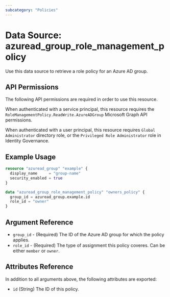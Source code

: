 ```yaml
---
subcategory: "Policies"
---
```


# Data Source: azuread_group_role_management_policy

Use this data source to retrieve a role policy for an Azure AD group.

## API Permissions

The following API permissions are required in order to use this resource.

When authenticated with a service principal, this resource requires the `RoleManagementPolicy.ReadWrite.AzureADGroup` Microsoft Graph API permissions.

When authenticated with a user principal, this resource requires `Global Administrator` directory role, or the `Privileged Role Administrator` role in Identity Governance.

## Example Usage

```terraform
resource "azuread_group" "example" {
  display_name     = "group-name"
  security_enabled = true
}

data "azuread_group_role_management_policy" "owners_policy" {
  group_id = azuread_group.example.id
  role_id = "owner"
}
```

## Argument Reference

* `group_id` - (Required) The ID of the Azure AD group for which the policy applies.
* `role_id` - (Required) The type of assignment this policy coveres. Can be either `member` or `owner`.

## Attributes Reference

In addition to all arguments above, the following attributes are exported:

* `id` (String) The ID of this policy.
